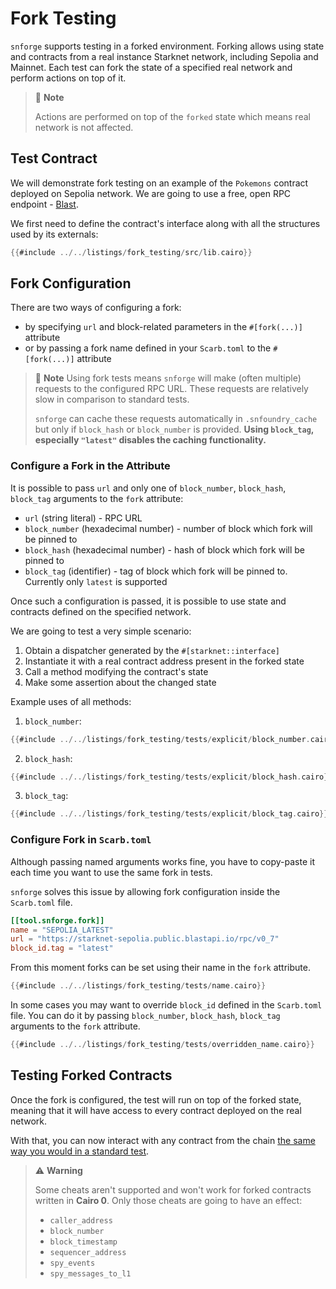 # Fork Testing

`snforge` supports testing in a forked environment.
Forking allows using state and contracts from a real instance Starknet network, including Sepolia and Mainnet.
Each test can fork the state of a specified real
network and perform actions on top of it.

> 📝 **Note**
>
> Actions are performed on top of the `forked` state which means real network is not affected.

## Test Contract

We will demonstrate fork testing on an example of the `Pokemons` contract deployed on Sepolia network.
We are going to use a free, open RPC endpoint - [Blast](https://blastapi.io/public-api/starknet).

We first need to define the contract's interface along with all the structures used by its externals:
```rust
{{#include ../../listings/fork_testing/src/lib.cairo}}
```

## Fork Configuration

There are two ways of configuring a fork:
- by specifying `url` and block-related parameters in the `#[fork(...)]` attribute
- or by passing a fork name defined in your `Scarb.toml` to the `#[fork(...)]` attribute

> 📝 **Note**
> Using fork tests means `snforge` will make (often multiple) requests to the configured RPC URL.
> These requests are relatively slow in comparison to standard tests.
>
> `snforge` can cache these requests automatically in `.snfoundry_cache` but only if `block_hash` or `block_number` is provided.
> **Using `block_tag`, especially `"latest"` disables the caching functionality.**

### Configure a Fork in the Attribute

It is possible to pass `url` and only one of `block_number`, `block_hash`, `block_tag` arguments to the `fork` attribute:
- `url` (string literal) - RPC URL
- `block_number` (hexadecimal number) - number of block which fork will be pinned to
- `block_hash` (hexadecimal number) - hash of block which fork will be pinned to
- `block_tag` (identifier) - tag of block which fork will be pinned to. Currently only `latest` is supported

Once such a configuration is passed, it is possible to use state and contracts defined on the specified network.

We are going to test a very simple scenario:
1. Obtain a dispatcher generated by the `#[starknet::interface]`
2. Instantiate it with a real contract address present in the forked state
3. Call a method modifying the contract's state
4. Make some assertion about the changed state

Example uses of all methods:

1. `block_number`:
```rust
{{#include ../../listings/fork_testing/tests/explicit/block_number.cairo}}
```

2. `block_hash`:
```rust
{{#include ../../listings/fork_testing/tests/explicit/block_hash.cairo}}
```

3. `block_tag`:
```rust
{{#include ../../listings/fork_testing/tests/explicit/block_tag.cairo}}
```

### Configure Fork in `Scarb.toml`

Although passing named arguments works fine, you have to copy-paste it each time you want to use
the same fork in tests.

`snforge` solves this issue by allowing fork configuration inside the `Scarb.toml` file.
```toml
[[tool.snforge.fork]]
name = "SEPOLIA_LATEST"
url = "https://starknet-sepolia.public.blastapi.io/rpc/v0_7"
block_id.tag = "latest"
```

From this moment forks can be set using their name in the `fork` attribute.

```rust
{{#include ../../listings/fork_testing/tests/name.cairo}}
```

In some cases you may want to override `block_id` defined in the `Scarb.toml` file.
You can do it by passing `block_number`, `block_hash`, `block_tag` arguments to the `fork` attribute.

```rust
{{#include ../../listings/fork_testing/tests/overridden_name.cairo}}
```

## Testing Forked Contracts

Once the fork is configured, the test will run on top of the forked state, meaning that it will have access to every contract deployed on the real network.

With that, you can now interact with any contract from the chain [the same way you would in a standard test](../testing/contracts.md).

> ⚠️ **Warning**
>
> Some cheats aren't supported and won't work for forked contracts written in **Cairo 0**.
> Only those cheats are going to have an effect:
>
> - `caller_address`
> - `block_number`
> - `block_timestamp`
> - `sequencer_address`
> - `spy_events`
> - `spy_messages_to_l1`
>
